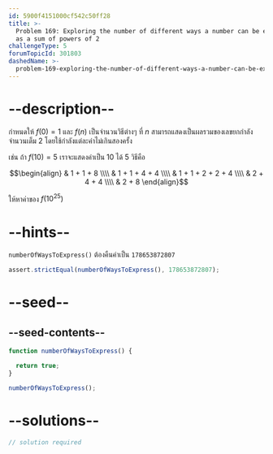 ```yaml
---
id: 5900f4151000cf542c50ff28
title: >-
  Problem 169: Exploring the number of different ways a number can be expressed
  as a sum of powers of 2
challengeType: 5
forumTopicId: 301803
dashedName: >-
  problem-169-exploring-the-number-of-different-ways-a-number-can-be-expressed-as-a-sum-of-powers-of-2
---
```


# --description--

กำหนดให้ $f(0)=1$ และ $f(n)$ เป็นจำนวนวิธีต่างๆ ที่ $n$ สามารถแสดงเป็นผลรวมของเลขยกกำลังจำนวนเต็ม 2 โดยใช้กำลังแต่ละค่าไม่เกินสองครั้ง

เช่น ถ้า $f(10)=5$ เราจะแสดงค่าเป็น 10 ได้ 5 วิธีคือ

$$\begin{align}
  & 1 + 1 + 8 \\\\
  & 1 + 1 + 4 + 4 \\\\
  & 1 + 1 + 2 + 2 + 4 \\\\
  & 2 + 4 + 4 \\\\
  & 2 + 8
\end{align}$$

ให้หาค่าของ $f({10}^{25})$

# --hints--

`numberOfWaysToExpress()` ต้องคืนค่าเป็น `178653872807`

```js
assert.strictEqual(numberOfWaysToExpress(), 178653872807);
```

# --seed--

## --seed-contents--

```js
function numberOfWaysToExpress() {

  return true;
}

numberOfWaysToExpress();
```

# --solutions--

```js
// solution required
```
